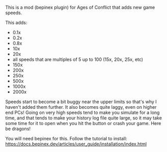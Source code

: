This is a mod (bepinex plugin) for Ages of Conflict that adds new game speeds. 

This adds: 
 - 0.1x
 - 0.2x
 - 0.8x
 - 10x
 - 20x
 - all speeds that are multiples of 5 up to 100 (15x, 20x, 25x, etc)
 - 150x
 - 200x
 - 250x
 - 500x
 - 1000x
 - 2000x

Speeds start to become a bit buggy near the upper limits so that's why I haven't added them further. 
It also becomes quite laggy, even on higher end PCs!
Going on very high speeds tend to make you simulate for a long time, and that tends to make your history log file quite large, so it may take some time for it to open when you hit the button or crash your game.
Here be dragons!

You will need bepinex for this. Follow the tutorial to install:
https://docs.bepinex.dev/articles/user_guide/installation/index.html